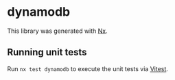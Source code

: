 # dynamodb

This library was generated with [Nx](https://nx.dev).

## Running unit tests

Run `nx test dynamodb` to execute the unit tests via [Vitest](https://vitest.dev/).
